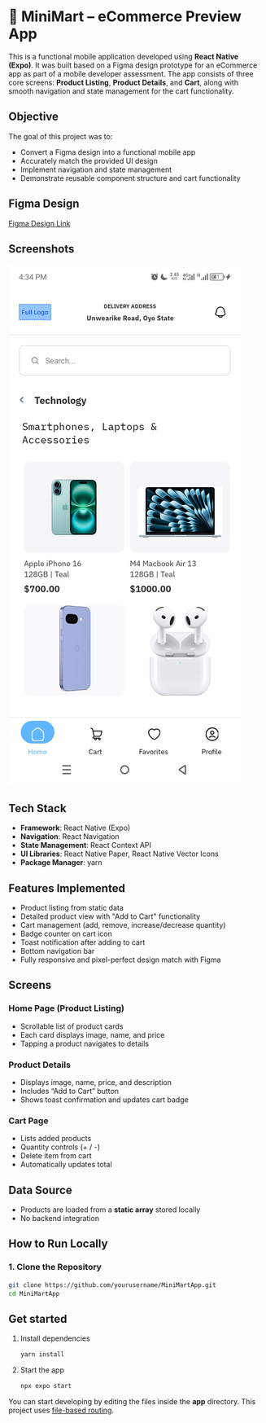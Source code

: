 # 🛒 MiniMart – eCommerce Preview App

This is a functional mobile application developed using **React Native (Expo)**. It was built based on a Figma design prototype for an eCommerce app as part of a mobile developer assessment. The app consists of three core screens: **Product Listing**, **Product Details**, and **Cart**, along with smooth navigation and state management for the cart functionality.

## Objective

The goal of this project was to:
- Convert a Figma design into a functional mobile app
- Accurately match the provided UI design
- Implement navigation and state management
- Demonstrate reusable component structure and cart functionality

## Figma Design

[Figma Design Link](https://www.figma.com/design/ff6kLW7UB7N7JH8P33j39j/Alphatwelve-Mobile-App-Developer-Assessment)

## Screenshots

![Home Screen](assets/homescreen.png)



## Tech Stack

- **Framework**: React Native (Expo)
- **Navigation**: React Navigation
- **State Management**: React Context API
- **UI Libraries**: React Native Paper, React Native Vector Icons
- **Package Manager**: yarn

## Features Implemented

- Product listing from static data
- Detailed product view with "Add to Cart" functionality
- Cart management (add, remove, increase/decrease quantity)
- Badge counter on cart icon
- Toast notification after adding to cart
- Bottom navigation bar
- Fully responsive and pixel-perfect design match with Figma

## Screens

### Home Page (Product Listing)
- Scrollable list of product cards
- Each card displays image, name, and price
- Tapping a product navigates to details

### Product Details
- Displays image, name, price, and description
- Includes “Add to Cart” button
- Shows toast confirmation and updates cart badge

### Cart Page
- Lists added products
- Quantity controls (+ / -)
- Delete item from cart
- Automatically updates total

## Data Source

- Products are loaded from a **static array** stored locally
- No backend integration

## How to Run Locally

### 1. Clone the Repository

```bash
git clone https://github.com/yourusername/MiniMartApp.git
cd MiniMartApp
```

## Get started

1. Install dependencies

   ```bash
   yarn install
   ```

2. Start the app

   ```bash
   npx expo start
   ```

You can start developing by editing the files inside the **app** directory. This project uses [file-based routing](https://docs.expo.dev/router/introduction).

